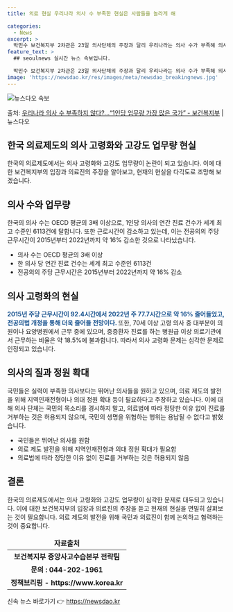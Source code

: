 ```yaml
---
title: 의료 현실 우리나라 의사 수 부족한 현실은 사람들을 놀라게 해

categories:
  - News
excerpt: >
  박민수 보건복지부 2차관은 23일 의사단체의 주장과 달리 우리나라는 의사 수가 부족해 의사 1인당 업무량이 …
feature_text: >
  ## seoulnews 실시간 뉴스 속보입니다.

  박민수 보건복지부 2차관은 23일 의사단체의 주장과 달리 우리나라는 의사 수가 부족해 의사 1인당 업무량이 …
image: 'https://newsdao.kr/res/images/meta/newsdao_breakingnews.jpg'
---
```


![뉴스다오 속보](https://newsdao.kr/res/images/meta/newsdao_breakingnews.jpg)

<p>출처: <a href="https://newsdao.kr/3223" rel="dofollow">우리나라 의사 수 부족하지 않다?…“1인당 업무량 가장 많은 국가” - 보건복지부</a> | 뉴스다오</p>

<h2>한국 의료제도의 의사 고령화와 고강도 업무량 현실</h2>
<p data-ke-size="size16">한국의 의료제도에서는 의사 고령화와 고강도 업무량이 논란이 되고 있습니다. 이에 대한 보건복지부의 입장과 의료진의 주장을 알아보고, 현재의 현실을 다각도로 조망해 보겠습니다.</p>

<h2 data-ke-size="size26">의사 수와 업무량</h2>
<p data-ke-size="size16">한국의 의사 수는 OECD 평균의 3배 이상으로, 1인당 의사의 연간 진료 건수가 세계 최고 수준인 6113건에 달합니다. 또한 근로시간이 감소하고 있는데, 이는 전공의의 주당 근무시간이 2015년부터 2022년까지 약 16% 감소한 것으로 나타났습니다.</p>
<ul>
<li>의사 수는 OECD 평균의 3배 이상</li>
<li>한 의사 당 연간 진료 건수는 세계 최고 수준인 6113건</li>
<li>전공의의 주당 근무시간은 2015년부터 2022년까지 약 16% 감소</li>
</ul>

<h2 data-ke-size="size26">의사 고령화의 현실</h2>
<p data-ke-size="size16"><b><span style="color: #1a5490;">2015년 주당 근무시간이 92.4시간에서 2022년 주 77.7시간으로 약 16% 줄어들었고, 전공의법 개정을 통해 더욱 줄어들 전망이다. </span></b>또한, 70세 이상 고령 의사 중 대부분이 의원이나 요양병원에서 근무 중에 있으며, 중증환자 진료를 하는 병원급 이상 의료기관에서 근무하는 비율은 약 18.5%에 불과합니다. 따라서 의사 고령화 문제는 심각한 문제로 인정되고 있습니다.</p>

<h2 data-ke-size="size26">의사의 질과 정원 확대</h2>
<p data-ke-size="size16">국민들은 실력이 부족한 의사보다는 뛰어난 의사들을 원하고 있으며, 의료 제도의 발전을 위해 지역인재전형이나 의대 정원 확대 등이 필요하다고 주장하고 있습니다. 이에 대해 의사 단체는 국민의 목소리를 경시하지 말고, 의료법에 따라 정당한 이유 없이 진료를 거부하는 것은 허용되지 않으며, 국민의 생명을 위협하는 행위는 용납될 수 없다고 밝혔습니다.</p>
<ul>
<li>국민들은 뛰어난 의사를 원함</li>
<li>의료 제도 발전을 위해 지역인재전형과 의대 정원 확대가 필요함</li>
<li>의료법에 따라 정당한 이유 없이 진료를 거부하는 것은 허용되지 않음</li>
</ul>

<h2 data-ke-size="size26">결론</h2>
<p data-ke-size="size16">한국의 의료제도에서는 의사 고령화와 고강도 업무량이 심각한 문제로 대두되고 있습니다. 이에 대한 보건복지부의 입장과 의료진의 주장을 듣고 현재의 현실을 면밀히 살펴보는 것이 필요합니다. 의료 제도의 발전을 위해 국민과 의료진이 함께 논의하고 협력하는 것이 중요합니다.</p>

<table>
<thead>
<tr>
<td style="text-align: center; height: 17px;"><b>자료출처</b></td>
</tr>
</thead>
<tbody>
<tr>
<td style="text-align: center; height: 17px;"><b>보건복지부 중앙사고수습본부 전략팀</b></td>
</tr>
<tr>
<td style="text-align: center; height: 17px;"><b>문의 : 044-202-1961</b></td>
</tr>
<tr>
<td style="text-align: center; height: 17px;"><b>정책브리핑 - https://www.korea.kr</b></td>
</tr>
</tbody>
</table> 

신속 뉴스 바로가기 👉 <a href="https://newsdao.kr" rel="dofollow">https://newsdao.kr</a>


